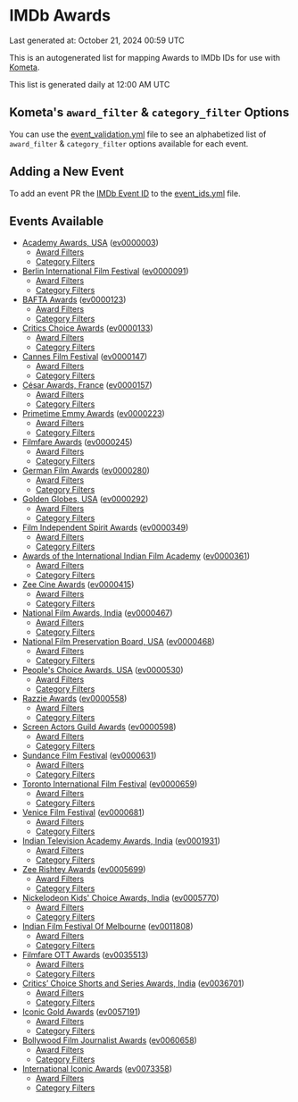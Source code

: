 # IMDb Awards

Last generated at: October 21, 2024 00:59 UTC

This is an autogenerated list for mapping Awards to IMDb IDs for use with [Kometa](https://github.com/Kometa-Team/Kometa).

This list is generated daily at 12:00 AM UTC 

## Kometa's `award_filter` & `category_filter` Options

You can use the [event_validation.yml](https://github.com/Kometa-Team/IMDb-Awards/blob/master/event_validation.yml) file to see an alphabetized list of `award_filter` & `category_filter` options available for each event.

## Adding a New Event

To add an event PR the [IMDb Event ID](https://www.imdb.com/event/all/) to the [event_ids.yml](https://github.com/Kometa-Team/IMDb-Awards/blob/master/event_ids.yml) file.

## Events Available

* [Academy Awards, USA](https://www.imdb.com/event/ev0000003) ([ev0000003](https://github.com/Kometa-Team/IMDb-Awards/blob/master/event_validation.yml#L1))
  * [Award Filters](https://github.com/Kometa-Team/IMDb-Awards/blob/master/event_validation.yml#L6)
  * [Category Filters](https://github.com/Kometa-Team/IMDb-Awards/blob/master/event_validation.yml#L14)
* [Berlin International Film Festival](https://www.imdb.com/event/ev0000091) ([ev0000091](https://github.com/Kometa-Team/IMDb-Awards/blob/master/event_validation.yml#L148))
  * [Award Filters](https://github.com/Kometa-Team/IMDb-Awards/blob/master/event_validation.yml#L152)
  * [Category Filters](https://github.com/Kometa-Team/IMDb-Awards/blob/master/event_validation.yml#L347)
* [BAFTA Awards](https://www.imdb.com/event/ev0000123) ([ev0000123](https://github.com/Kometa-Team/IMDb-Awards/blob/master/event_validation.yml#L624))
  * [Award Filters](https://github.com/Kometa-Team/IMDb-Awards/blob/master/event_validation.yml#L629)
  * [Category Filters](https://github.com/Kometa-Team/IMDb-Awards/blob/master/event_validation.yml#L662)
* [Critics Choice Awards](https://www.imdb.com/event/ev0000133) ([ev0000133](https://github.com/Kometa-Team/IMDb-Awards/blob/master/event_validation.yml#L1152))
  * [Award Filters](https://github.com/Kometa-Team/IMDb-Awards/blob/master/event_validation.yml#L1155)
  * [Category Filters](https://github.com/Kometa-Team/IMDb-Awards/blob/master/event_validation.yml#L1160)
* [Cannes Film Festival](https://www.imdb.com/event/ev0000147) ([ev0000147](https://github.com/Kometa-Team/IMDb-Awards/blob/master/event_validation.yml#L1261))
  * [Award Filters](https://github.com/Kometa-Team/IMDb-Awards/blob/master/event_validation.yml#L1266)
  * [Category Filters](https://github.com/Kometa-Team/IMDb-Awards/blob/master/event_validation.yml#L1433)
* [César Awards, France](https://www.imdb.com/event/ev0000157) ([ev0000157](https://github.com/Kometa-Team/IMDb-Awards/blob/master/event_validation.yml#L1663))
  * [Award Filters](https://github.com/Kometa-Team/IMDb-Awards/blob/master/event_validation.yml#L1666)
  * [Category Filters](https://github.com/Kometa-Team/IMDb-Awards/blob/master/event_validation.yml#L1671)
* [Primetime Emmy Awards](https://www.imdb.com/event/ev0000223) ([ev0000223](https://github.com/Kometa-Team/IMDb-Awards/blob/master/event_validation.yml#L1728))
  * [Award Filters](https://github.com/Kometa-Team/IMDb-Awards/blob/master/event_validation.yml#L1733)
  * [Category Filters](https://github.com/Kometa-Team/IMDb-Awards/blob/master/event_validation.yml#L1740)
* [Filmfare Awards](https://www.imdb.com/event/ev0000245) ([ev0000245](https://github.com/Kometa-Team/IMDb-Awards/blob/master/event_validation.yml#L2952))
  * [Award Filters](https://github.com/Kometa-Team/IMDb-Awards/blob/master/event_validation.yml#L2956)
  * [Category Filters](https://github.com/Kometa-Team/IMDb-Awards/blob/master/event_validation.yml#L2965)
* [German Film Awards](https://www.imdb.com/event/ev0000280) ([ev0000280](https://github.com/Kometa-Team/IMDb-Awards/blob/master/event_validation.yml#L3067))
  * [Award Filters](https://github.com/Kometa-Team/IMDb-Awards/blob/master/event_validation.yml#L3071)
  * [Category Filters](https://github.com/Kometa-Team/IMDb-Awards/blob/master/event_validation.yml#L3094)
* [Golden Globes, USA](https://www.imdb.com/event/ev0000292) ([ev0000292](https://github.com/Kometa-Team/IMDb-Awards/blob/master/event_validation.yml#L3167))
  * [Award Filters](https://github.com/Kometa-Team/IMDb-Awards/blob/master/event_validation.yml#L3172)
  * [Category Filters](https://github.com/Kometa-Team/IMDb-Awards/blob/master/event_validation.yml#L3180)
* [Film Independent Spirit Awards](https://www.imdb.com/event/ev0000349) ([ev0000349](https://github.com/Kometa-Team/IMDb-Awards/blob/master/event_validation.yml#L3346))
  * [Award Filters](https://github.com/Kometa-Team/IMDb-Awards/blob/master/event_validation.yml#L3349)
  * [Category Filters](https://github.com/Kometa-Team/IMDb-Awards/blob/master/event_validation.yml#L3358)
* [Awards of the International Indian Film Academy](https://www.imdb.com/event/ev0000361) ([ev0000361](https://github.com/Kometa-Team/IMDb-Awards/blob/master/event_validation.yml#L3398))
  * [Award Filters](https://github.com/Kometa-Team/IMDb-Awards/blob/master/event_validation.yml#L3400)
  * [Category Filters](https://github.com/Kometa-Team/IMDb-Awards/blob/master/event_validation.yml#L3409)
* [Zee Cine Awards](https://www.imdb.com/event/ev0000415) ([ev0000415](https://github.com/Kometa-Team/IMDb-Awards/blob/master/event_validation.yml#L3490))
  * [Award Filters](https://github.com/Kometa-Team/IMDb-Awards/blob/master/event_validation.yml#L3492)
  * [Category Filters](https://github.com/Kometa-Team/IMDb-Awards/blob/master/event_validation.yml#L3502)
* [National Film Awards, India](https://www.imdb.com/event/ev0000467) ([ev0000467](https://github.com/Kometa-Team/IMDb-Awards/blob/master/event_validation.yml#L3607))
  * [Award Filters](https://github.com/Kometa-Team/IMDb-Awards/blob/master/event_validation.yml#L3611)
  * [Category Filters](https://github.com/Kometa-Team/IMDb-Awards/blob/master/event_validation.yml#L3625)
* [National Film Preservation Board, USA](https://www.imdb.com/event/ev0000468) ([ev0000468](https://github.com/Kometa-Team/IMDb-Awards/blob/master/event_validation.yml#L3825))
  * [Award Filters](https://github.com/Kometa-Team/IMDb-Awards/blob/master/event_validation.yml#L3828)
  * [Category Filters](https://github.com/Kometa-Team/IMDb-Awards/blob/master/event_validation.yml#L3830)
* [People's Choice Awards, USA](https://www.imdb.com/event/ev0000530) ([ev0000530](https://github.com/Kometa-Team/IMDb-Awards/blob/master/event_validation.yml#L3833))
  * [Award Filters](https://github.com/Kometa-Team/IMDb-Awards/blob/master/event_validation.yml#L3836)
  * [Category Filters](https://github.com/Kometa-Team/IMDb-Awards/blob/master/event_validation.yml#L3839)
* [Razzie Awards](https://www.imdb.com/event/ev0000558) ([ev0000558](https://github.com/Kometa-Team/IMDb-Awards/blob/master/event_validation.yml#L4082))
  * [Award Filters](https://github.com/Kometa-Team/IMDb-Awards/blob/master/event_validation.yml#L4085)
  * [Category Filters](https://github.com/Kometa-Team/IMDb-Awards/blob/master/event_validation.yml#L4090)
* [Screen Actors Guild Awards](https://www.imdb.com/event/ev0000598) ([ev0000598](https://github.com/Kometa-Team/IMDb-Awards/blob/master/event_validation.yml#L4130))
  * [Award Filters](https://github.com/Kometa-Team/IMDb-Awards/blob/master/event_validation.yml#L4133)
  * [Category Filters](https://github.com/Kometa-Team/IMDb-Awards/blob/master/event_validation.yml#L4135)
* [Sundance Film Festival](https://www.imdb.com/event/ev0000631) ([ev0000631](https://github.com/Kometa-Team/IMDb-Awards/blob/master/event_validation.yml#L4161))
  * [Award Filters](https://github.com/Kometa-Team/IMDb-Awards/blob/master/event_validation.yml#L4164)
  * [Category Filters](https://github.com/Kometa-Team/IMDb-Awards/blob/master/event_validation.yml#L4214)
* [Toronto International Film Festival](https://www.imdb.com/event/ev0000659) ([ev0000659](https://github.com/Kometa-Team/IMDb-Awards/blob/master/event_validation.yml#L4326))
  * [Award Filters](https://github.com/Kometa-Team/IMDb-Awards/blob/master/event_validation.yml#L4329)
  * [Category Filters](https://github.com/Kometa-Team/IMDb-Awards/blob/master/event_validation.yml#L4385)
* [Venice Film Festival](https://www.imdb.com/event/ev0000681) ([ev0000681](https://github.com/Kometa-Team/IMDb-Awards/blob/master/event_validation.yml#L4462))
  * [Award Filters](https://github.com/Kometa-Team/IMDb-Awards/blob/master/event_validation.yml#L4467)
  * [Category Filters](https://github.com/Kometa-Team/IMDb-Awards/blob/master/event_validation.yml#L4809)
* [Indian Television Academy Awards, India](https://www.imdb.com/event/ev0001931) ([ev0001931](https://github.com/Kometa-Team/IMDb-Awards/blob/master/event_validation.yml#L5262))
  * [Award Filters](https://github.com/Kometa-Team/IMDb-Awards/blob/master/event_validation.yml#L5264)
  * [Category Filters](https://github.com/Kometa-Team/IMDb-Awards/blob/master/event_validation.yml#L5273)
* [Zee Rishtey Awards](https://www.imdb.com/event/ev0005699) ([ev0005699](https://github.com/Kometa-Team/IMDb-Awards/blob/master/event_validation.yml#L5447))
  * [Award Filters](https://github.com/Kometa-Team/IMDb-Awards/blob/master/event_validation.yml#L5449)
  * [Category Filters](https://github.com/Kometa-Team/IMDb-Awards/blob/master/event_validation.yml#L5451)
* [Nickelodeon Kids' Choice Awards, India](https://www.imdb.com/event/ev0005770) ([ev0005770](https://github.com/Kometa-Team/IMDb-Awards/blob/master/event_validation.yml#L5526))
  * [Award Filters](https://github.com/Kometa-Team/IMDb-Awards/blob/master/event_validation.yml#L5528)
  * [Category Filters](https://github.com/Kometa-Team/IMDb-Awards/blob/master/event_validation.yml#L5531)
* [Indian Film Festival Of Melbourne](https://www.imdb.com/event/ev0011808) ([ev0011808](https://github.com/Kometa-Team/IMDb-Awards/blob/master/event_validation.yml#L5566))
  * [Award Filters](https://github.com/Kometa-Team/IMDb-Awards/blob/master/event_validation.yml#L5568)
  * [Category Filters](https://github.com/Kometa-Team/IMDb-Awards/blob/master/event_validation.yml#L5580)
* [Filmfare OTT Awards](https://www.imdb.com/event/ev0035513) ([ev0035513](https://github.com/Kometa-Team/IMDb-Awards/blob/master/event_validation.yml#L5602))
  * [Award Filters](https://github.com/Kometa-Team/IMDb-Awards/blob/master/event_validation.yml#L5604)
  * [Category Filters](https://github.com/Kometa-Team/IMDb-Awards/blob/master/event_validation.yml#L5610)
* [Critics’ Choice Shorts and Series Awards, India](https://www.imdb.com/event/ev0036701) ([ev0036701](https://github.com/Kometa-Team/IMDb-Awards/blob/master/event_validation.yml#L5673))
  * [Award Filters](https://github.com/Kometa-Team/IMDb-Awards/blob/master/event_validation.yml#L5675)
  * [Category Filters](https://github.com/Kometa-Team/IMDb-Awards/blob/master/event_validation.yml#L5678)
* [Iconic Gold Awards](https://www.imdb.com/event/ev0057191) ([ev0057191](https://github.com/Kometa-Team/IMDb-Awards/blob/master/event_validation.yml#L5696))
  * [Award Filters](https://github.com/Kometa-Team/IMDb-Awards/blob/master/event_validation.yml#L5698)
  * [Category Filters](https://github.com/Kometa-Team/IMDb-Awards/blob/master/event_validation.yml#L5700)
* [Bollywood Film Journalist Awards](https://www.imdb.com/event/ev0060658) ([ev0060658](https://github.com/Kometa-Team/IMDb-Awards/blob/master/event_validation.yml#L5759))
  * [Award Filters](https://github.com/Kometa-Team/IMDb-Awards/blob/master/event_validation.yml#L5761)
  * [Category Filters](https://github.com/Kometa-Team/IMDb-Awards/blob/master/event_validation.yml#L5766)
* [International Iconic Awards](https://www.imdb.com/event/ev0073358) ([ev0073358](https://github.com/Kometa-Team/IMDb-Awards/blob/master/event_validation.yml#L5778))
  * [Award Filters](https://github.com/Kometa-Team/IMDb-Awards/blob/master/event_validation.yml#L5780)
  * [Category Filters](https://github.com/Kometa-Team/IMDb-Awards/blob/master/event_validation.yml#L5783)
